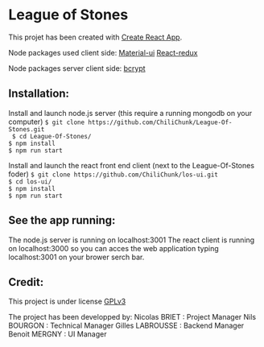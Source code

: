 # League of Stones

This projet has been created with [Create React App](https://github.com/facebook/create-react-app).

Node packages used client side:
[Material-ui](https://github.com/mui-org/material-ui)
[React-redux](https://github.com/reduxjs/react-redux)

Node packages server client side:
[bcrypt](https://github.com/kelektiv/node.bcrypt.js/)

## Installation:
Install and launch node.js server (this require a running mongodb on your computer)
```$ git clone https://github.com/ChiliChunk/League-Of-Stones.git```<br/>
``` $ cd League-Of-Stones/```<br/>
```$ npm install```<br/>
```$ npm run start```<br/>

Install and launch the react front end client (next to the League-Of-Stones foder)
```$ git clone https://github.com/ChiliChunk/los-ui.git```<br/>
```$ cd los-ui/```<br/>
```$ npm install```<br/>
```$ npm run start```<br/>

## See the app running:
The node.js server is running on localhost:3001
The react client is running on localhost:3000 so you can acces the web application typing localhost:3001 on your brower serch bar.

## Credit:
This project is under license [GPLv3](https://www.gnu.org/licenses/gpl-3.0.en.html)

The project has been developped by:
Nicolas BRIET : Project Manager
Nils BOURGON : Technical Manager
Gilles LABROUSSE : Backend Manager
Benoit MERGNY : UI Manager
